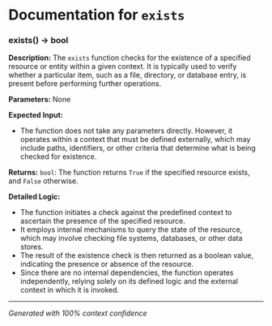 # Documentation for `exists`

### exists() -> bool

**Description:**
The `exists` function checks for the existence of a specified resource or entity within a given context. It is typically used to verify whether a particular item, such as a file, directory, or database entry, is present before performing further operations.

**Parameters:**
None

**Expected Input:**
- The function does not take any parameters directly. However, it operates within a context that must be defined externally, which may include paths, identifiers, or other criteria that determine what is being checked for existence.

**Returns:**
`bool`: The function returns `True` if the specified resource exists, and `False` otherwise.

**Detailed Logic:**
- The function initiates a check against the predefined context to ascertain the presence of the specified resource.
- It employs internal mechanisms to query the state of the resource, which may involve checking file systems, databases, or other data stores.
- The result of the existence check is then returned as a boolean value, indicating the presence or absence of the resource.
- Since there are no internal dependencies, the function operates independently, relying solely on its defined logic and the external context in which it is invoked.

---
*Generated with 100% context confidence*
